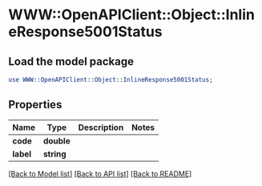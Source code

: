 # WWW::OpenAPIClient::Object::InlineResponse5001Status

## Load the model package
```perl
use WWW::OpenAPIClient::Object::InlineResponse5001Status;
```

## Properties
Name | Type | Description | Notes
------------ | ------------- | ------------- | -------------
**code** | **double** |  | 
**label** | **string** |  | 

[[Back to Model list]](../README.md#documentation-for-models) [[Back to API list]](../README.md#documentation-for-api-endpoints) [[Back to README]](../README.md)


